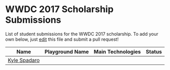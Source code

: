 # WWDC 2017 Scholarship Submissions

List of student submissions for the WWDC 2017 scholarship.
To add your own below, just [edit](https://github.com/wwdc/2017/edit/master/README.md) this file and submit a pull request!

<!-- PLEASE READ! -->
<!-- Insert your name below in alphabetical order by first name. -->
<!-- Please only submit the playgrounds that you submitted for WWDC2017. -->
<!-- Watch out for columns, you must have 5 pipes or else the gh-pages won't like it. -->
<!-- Main Technologies should contain 2 MAX.-->
|Name|Playground Name|Main Technologies|Status|
|----|-------------- |-----------------|------|
|[Kyle Spadaro](https://twitter.com/kylespadaro)|

